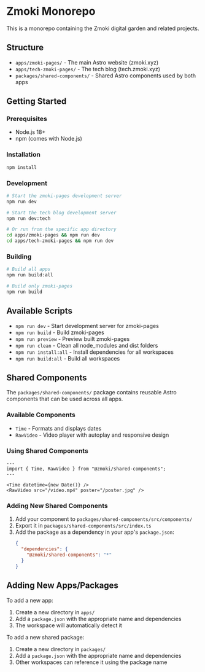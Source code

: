 # Zmoki Monorepo

This is a monorepo containing the Zmoki digital garden and related projects.

## Structure

- `apps/zmoki-pages/` - The main Astro website (zmoki.xyz)
- `apps/tech-zmoki-pages/` - The tech blog (tech.zmoki.xyz)
- `packages/shared-components/` - Shared Astro components used by both apps

## Getting Started

### Prerequisites

- Node.js 18+
- npm (comes with Node.js)

### Installation

```bash
npm install
```

### Development

```bash
# Start the zmoki-pages development server
npm run dev

# Start the tech blog development server
npm run dev:tech

# Or run from the specific app directory
cd apps/zmoki-pages && npm run dev
cd apps/tech-zmoki-pages && npm run dev
```

### Building

```bash
# Build all apps
npm run build:all

# Build only zmoki-pages
npm run build
```

## Available Scripts

- `npm run dev` - Start development server for zmoki-pages
- `npm run build` - Build zmoki-pages
- `npm run preview` - Preview built zmoki-pages
- `npm run clean` - Clean all node_modules and dist folders
- `npm run install:all` - Install dependencies for all workspaces
- `npm run build:all` - Build all workspaces

## Shared Components

The `packages/shared-components/` package contains reusable Astro components that can be used across all apps.

### Available Components

- `Time` - Formats and displays dates
- `RawVideo` - Video player with autoplay and responsive design

### Using Shared Components

```astro
---
import { Time, RawVideo } from "@zmoki/shared-components";
---

<Time datetime={new Date()} />
<RawVideo src="/video.mp4" poster="/poster.jpg" />
```

### Adding New Shared Components

1. Add your component to `packages/shared-components/src/components/`
2. Export it in `packages/shared-components/src/index.ts`
3. Add the package as a dependency in your app's `package.json`:
   ```json
   {
     "dependencies": {
       "@zmoki/shared-components": "*"
     }
   }
   ```

## Adding New Apps/Packages

To add a new app:

1. Create a new directory in `apps/`
2. Add a `package.json` with the appropriate name and dependencies
3. The workspace will automatically detect it

To add a new shared package:

1. Create a new directory in `packages/`
2. Add a `package.json` with the appropriate name and dependencies
3. Other workspaces can reference it using the package name
